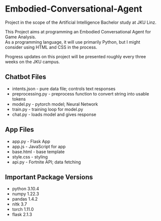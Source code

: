 # Embodied-Conversational-Agent
Project in the scope of the Artificial Intelligence Bachelor study at JKU Linz.

This Project aims at programming an Embodied Conversational Agent for Game Analysis. <br>
As a programming language, it will use primarily Python, but I might consider using HTML and CSS in the process.

Progress updates on this project will be presented roughly every three weeks on the JKU campus.

## Chatbot Files
* intents.json - pure data file; controls text responses
* preprocessing.py - preprocess function to convert string into usable tokens
* model.py - pytorch model; Neural Network
* train.py - training loop for model.py
* chat.py - loads model and gives response

## App Files
* app.py - Flask App
* app.js - JavaScript for app
* base.html - base template
* style.css - styling
* api.py - Fortnite API; data fetching

## Important Package Versions
* python 3.10.4
* numpy 1.22.3
* pandas 1.4.2
* nltk 3.7
* torch 1.11.0
* flask 2.1.3
